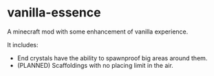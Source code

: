 # vanilla-essence
A minecraft mod with some enhancement of vanilla experience.

It includes:
 - End crystals have the ability to spawnproof big areas around them.
 - (PLANNED) Scaffoldings with no placing limit in the air.
